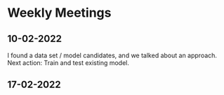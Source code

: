 # Weekly Meetings

## 10-02-2022

I found a data set / model candidates, and we talked about an approach. Next action: Train and test existing model.

## 17-02-2022
